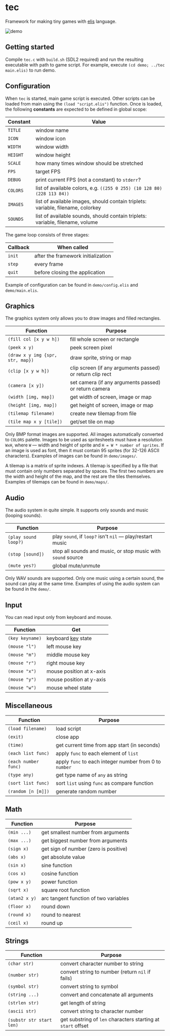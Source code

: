 tec
===

Framework for making tiny games with [elis](https://github.com/ooichu/elis) language.

![demo](https://github.com/ooichu/tec/assets/50176726/fa28258b-6c1b-4ce1-ac12-a8c7d6669433)

Getting started
---------------

Compile `tec.c` with `build.sh` (SDL2 required) and run the resulting executable with path to game
script. For example, execute `(cd demo; ../tec main.elis)` to run demo.

Configuration
-------------

When `tec` is started, main game script is executed. Other scripts can be loaded from main using
the `(load "script.elis")` function. Once is loaded, the following **constants** are expected to be
defined in global scope:

| Constant |                                      Value                                      |
|----------|---------------------------------------------------------------------------------|
| `TITLE`  | window name                                                                     |
| `ICON`   | window icon                                                                     |
| `WIDTH`  | window width                                                                    |
| `HEIGHT` | window height                                                                   |
| `SCALE`  | how many times window should be stretched                                       |
| `FPS`    | target FPS                                                                      |
| `DEBUG`  | print current FPS (not a constant) to `stderr`?                                 |
| `COLORS` | list of available colors, e.g. `((255 0 255) (10 128 80) (228 113 84))`         |
| `IMAGES` | list of available images, should contain triplets: variable, filename, colorkey |
| `SOUNDS` | list of available sounds, should contain triplets: variable, filename, volume   |

The game loop consists of three stages:

| Callback |            When called             |
|----------|------------------------------------|
| `init`   | after the framework initialization |
| `step`   | every frame                        |
| `quit`   | before closing the application     |

Example of configuration can be found in `demo/config.elis` and `demo/main.elis`.

Graphics
--------

The graphics system only allows you to draw images and filled rectangles.

|             Function             |                          Purpose                          |
|----------------------------------|-----------------------------------------------------------|
| `(fill col [x y w h])`           | fill whole screen or rectangle                            |
| `(peek x y)`                     | peek screen pixel                                         |
| `(draw x y img {spr, str, map})` | draw sprite, string or map                                |
| `(clip [x y w h])`               | clip screen (if any arguments passed) or return clip rect |
| `(camera [x y])`                 | set camera (if any arguments passed) or return camera     |
| `(width [img, map])`             | get width of screen, image or map                         |
| `(height [img, map])`            | get height of screen, image or map                        |
| `(tilemap filename)`             | create new tilemap from file                              |
| `(tile map x y [tile])`          | get/set tile on map                                       |

Only BMP format images are supported. All images automatically converted to `COLORS` palette.
Images to be used as spritesheets must have a resolution `WxH`, where `W` — width and height of
sprite and `H = W * number of sprites`. If an image is used as font, then it must contain 95
sprites (for 32-126 ASCII characters). Examples of images can be found in `demo/images/`.

A tilemap is a matrix of sprite indexes. A tilemap is specified by a file that must contain only
numbers separated by spaces. The first two numbers are the width and height of the map, and the
rest are the tiles themselves. Examples of tilemaps can be found in `demo/maps/`.

Audio
-----

The audio system in quite simple. It supports only sounds and music (looping sounds).

|       Function       |                           Purpose                            |
|----------------------|--------------------------------------------------------------|
| `(play sound loop?)` | play `sound`, if `loop?` isn't `nil` — play/restart music    |
| `(stop [sound])`     | stop all sounds and music, or stop music with `sound` source |
| `(mute yes?)`        | global mute/unmute                                           |

Only WAV sounds are supported. Only one music using a certain sound, the sound can play at the same
time.  Examples of using the audio system can be found in the `demo/`.

Input
-----

You can read input only from keyboard and mouse.

|    Function     |                               Get                               |
|-----------------|-----------------------------------------------------------------|
| `(key keyname)` | keyboard [key](https://wiki.libsdl.org/SDL2/SDL_Scancode) state |
| `(mouse "l")`   | left mouse key                                                  |
| `(mouse "m")`   | middle mouse key                                                |
| `(mouse "r")`   | right mouse key                                                 |
| `(mouse "x")`   | mouse position at x-axis                                        |
| `(mouse "y")`   | mouse position at y-axis                                        |
| `(mouse "w")`   | mouse wheel state                                               |

Miscellaneous
-------------

|       Function       |                        Purpose                         |
|----------------------|--------------------------------------------------------|
| `(load filename)`    | load script                                            |
| `(exit)`             | close app                                              |
| `(time)`             | get current time from app start (in seconds)           |
| `(each list func)`   | apply `func` to each element of `list`                 |
| `(each number func)` | apply `func` to each integer number from 0 to `number` |
| `(type any)`         | get type name of `any` as string                       |
| `(sort list func)`   | sort `list` using `func` as compare function           |
| `(random [n [m]])`   | generate random number                                 |

Math
----

|   Function    |                Purpose                |
|---------------|---------------------------------------|
| `(min ...)`   | get smallest number from arguments    |
| `(max ...)`   | get biggest number from arguments     |
| `(sign x)`    | get sign of number (zero is positive) |
| `(abs x)`     | get absolute value                    |
| `(sin x)`     | sine function                         |
| `(cos x)`     | cosine function                       |
| `(pow x y)`   | power function                        |
| `(sqrt x)`    | square root function                  |
| `(atan2 x y)` | arc tangent function of two variables |
| `(floor x)`   | round down                            |
| `(round x)`   | round to nearest                      |
| `(ceil x)`    | round up                              |

Strings
-------

|         Function         |                           Purpose                            |
|--------------------------|--------------------------------------------------------------|
| `(char str)`             | convert character number to string                           |
| `(number str)`           | convert string to number (return `nil` if fails)             |
| `(symbol str)`           | convert string to symbol                                     |
| `(string ...)`           | convert and concatenate all arguments                        |
| `(strlen str)`           | get length of string                                         |
| `(ascii str)`            | convert string to character number                           |
| `(substr str start len)` | get substring of `len` characters starting at `start` offset |
